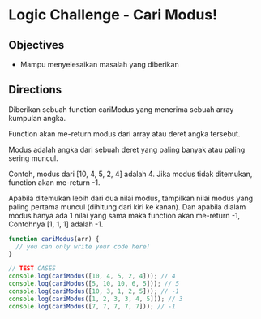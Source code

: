 # Logic Challenge - Cari Modus!

## Objectives
- Mampu menyelesaikan masalah yang diberikan

## Directions


Diberikan sebuah function cariModus yang menerima sebuah array kumpulan angka.

Function akan me-return modus dari array atau deret angka tersebut.

Modus adalah angka dari sebuah deret yang paling banyak atau paling sering muncul.

Contoh, modus dari [10, 4, 5, 2, 4] adalah 4. Jika modus tidak ditemukan, function akan me-return -1.

Apabila ditemukan lebih dari dua nilai modus, tampilkan nilai modus yang paling pertama muncul (dihitung dari kiri ke kanan). Dan apabila dialam modus hanya ada 1 nilai yang sama maka function akan me-return -1, Contohnya [1, 1, 1] adalah -1.

```JavaScript
function cariModus(arr) {
  // you can only write your code here!
}

// TEST CASES
console.log(cariModus([10, 4, 5, 2, 4])); // 4
console.log(cariModus([5, 10, 10, 6, 5])); // 5
console.log(cariModus([10, 3, 1, 2, 5])); // -1
console.log(cariModus([1, 2, 3, 3, 4, 5])); // 3
console.log(cariModus([7, 7, 7, 7, 7])); // -1
```
